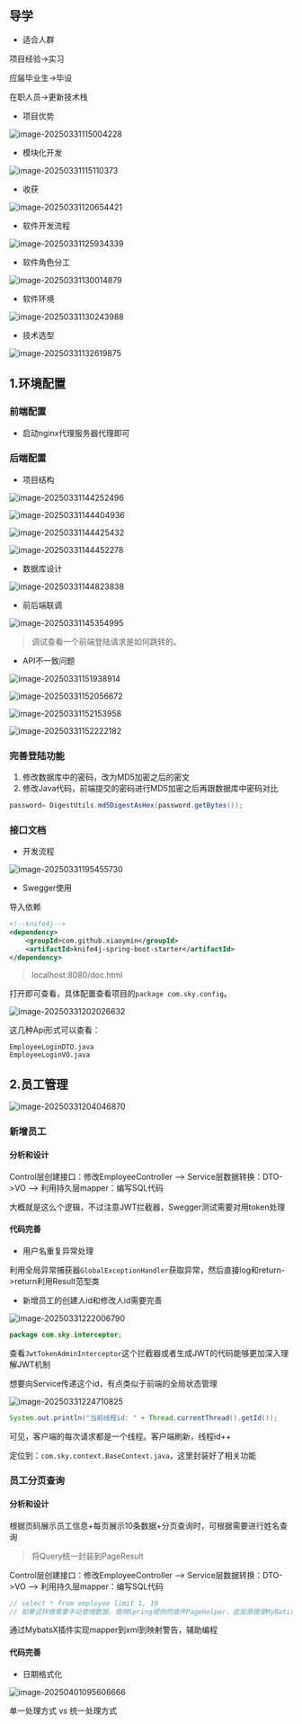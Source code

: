 ## 导学

- 适合人群

项目经验->实习

应届毕业生->毕设

在职人员->更新技术栈

- 项目优势

![image-20250331115004228](images/image-20250331115004228.png)

- 模块化开发

![image-20250331115110373](images/image-20250331115110373.png)

- 收获

![image-20250331120654421](images/image-20250331120654421.png)

- 软件开发流程

![image-20250331125934339](images/image-20250331125934339.png)

- 软件角色分工

![image-20250331130014879](images/image-20250331130014879.png)

- 软件环境

![image-20250331130243988](images/image-20250331130243988.png)

- 技术选型

![image-20250331132619875](images/image-20250331132619875.png)

## 1.环境配置

### 前端配置

- 启动nginx代理服务器代理即可

### 后端配置

- 项目结构

![image-20250331144252496](images/image-20250331144252496.png)

![image-20250331144404936](images/image-20250331144404936.png)

![image-20250331144425432](images/image-20250331144425432.png)

![image-20250331144452278](images/image-20250331144452278.png)

- 数据库设计

![image-20250331144823838](images/image-20250331144823838.png)

- 前后端联调

![image-20250331145354995](images/image-20250331145354995.png)

> 调试查看一个前端登陆请求是如何跳转的。

- API不一致问题

![image-20250331151938914](images/image-20250331151938914.png)

![image-20250331152056672](images/image-20250331152056672.png)

![image-20250331152153958](images/image-20250331152153958.png)

![image-20250331152222182](images/image-20250331152222182.png)

### 完善登陆功能

1. 修改数据库中的密码，改为MD5加密之后的密文
2. 修改Java代码，前端提交的密码进行MD5加密之后再跟数据库中密码对比

```java
password= DigestUtils.md5DigestAsHex(password.getBytes());
```

### 接口文档

- 开发流程

![image-20250331195455730](images/image-20250331195455730.png)

- Swegger使用

导入依赖

```xml
<!--knife4j-->
<dependency>
    <groupId>com.github.xiaoymin</groupId>
    <artifactId>knife4j-spring-boot-starter</artifactId>
</dependency>
```

> localhost:8080/doc.html

打开即可查看，具体配置查看项目的`package com.sky.config`。

![image-20250331202026632](images/image-20250331202026632.png)

这几种Api形式可以查看：

```
EmployeeLoginDTO.java
EmployeeLoginVO.java
```

## 2.员工管理

![image-20250331204046870](images/image-20250331204046870.png)

### 新增员工

#### 分析和设计

Control层创建接口：修改EmployeeController --> Service层数据转换：DTO->VO --> 利用持久层mapper：编写SQL代码

大概就是这么个逻辑，不过注意JWT拦截器，Swegger测试需要对用token处理

#### 代码完善

- 用户名重复异常处理

利用全局异常捕获器`GlobalExceptionHandler`获取异常，然后直接log和return->return利用Result范型类

- 新增员工的创建人id和修改人id需要完善

![image-20250331222006790](images/image-20250331222006790.png)

```java
package com.sky.interceptor;
```

查看`JwtTokenAdminInterceptor`这个拦截器或者生成JWT的代码能够更加深入理解JWT机制

想要向Service传递这个id，有点类似于前端的全局状态管理

![image-20250331224710825](images/image-20250331224710825.png)

```java
System.out.println("当前线程id: " + Thread.currentThread().getId());
```

可见，客户端的每次请求都是一个线程。客户端刷新，线程id++

定位到：`com.sky.context.BaseContext.java`，这里封装好了相关功能

### 员工分页查询

#### 分析和设计

根据页码展示员工信息+每页展示10条数据+分页查询时，可根据需要进行姓名查询

> 将Query统一封装到PageResult

Control层创建接口：修改EmployeeController --> Service层数据转换：DTO->VO --> 利用持久层mapper：编写SQL代码

```java
// select * from employee limit 1, 10
// 如果这样做需要手动管理数据，借用Spring提供的插件PageHelper，底层原理是MyBatis对sql的limit结果进行拼接
```

通过MybatsX插件实现mapper到xml到映射警告，辅助编程

#### 代码完善

- 日期格式化

![image-20250401095606666](images/image-20250401095606666.png)

单一处理方式 vs 统一处理方式

